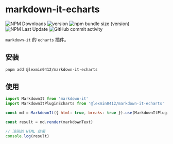# markdown-it-echarts

![NPM Downloads](https://img.shields.io/npm/dm/@lexmin0412/markdown-it-echarts)
![version](https://img.shields.io/npm/v/@lexmin0412/markdown-it-echarts)
![npm bundle size (version)](https://img.shields.io/bundlephobia/minzip/@lexmin0412/markdown-it-echarts/latest)
![NPM Last Update](https://img.shields.io/npm/last-update/@lexmin0412/markdown-it-echarts)
![GitHub commit activity](https://img.shields.io/github/commit-activity/y/lexmin0412/markdown-it-echarts)

`markdown-it` 的 `echarts` 插件。

## 安装

```bash
pnpm add @lexmin0412/markdown-it-echarts
```

## 使用 

```js
import MarkdownIt from 'markdown-it'
import MarkdownItPluginEcharts from '@lexmin0412/markdown-it-echarts'

const md = MarkdownIt({ html: true, breaks: true }).use(MarkdownItPluginEcharts)

const result = md.render(markdownText)

// 渲染的 HTML 结果
console.log(result)
```

